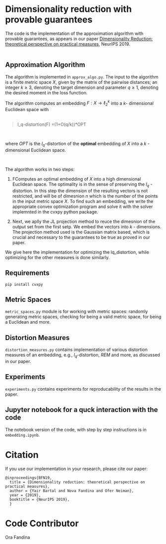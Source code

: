 # Dimensionality reduction with provable guarantees


The code is the implementation of the approximation algorithm with provable guarantees, as appears
in our paper [Dimensionality Reduction: theoretical perspective on practical measures](https://proceedings.neurips.cc/paper/2019/file/94f4ede62112b790c91d5e64fdb09cb8-Paper.pdf), NeurIPS 2019. 
<br>
<br>

## Approximation Algorithm 

The algorithm is implemented in `approx_algo.py`.
The input to the algorithm is a finite metric space $X$, given by the matrix of the pairwise distances; an integer $k \geq 3$, denoting the target dimension and parameter $q \geq 1$, denoting the desired moment in the loss function. 

The algorithm computes an embedding $F: X \to \ell_2^k$ into a $k$- dimensional Euclidean space with 
<br>
<br>
> l_q-distortion(F) =(1+O(q/k))*OPT

<br>

where $OPT$ is the $l_q$-distortion of the **optimal** embedding of $X$ into a $k$ - dimensional Euclidean space.

<br>  

The algorithm works in two steps: 

1. FComputes an optimal embedding of $X$ into a high dimensional Euclidean space. The optimality is in the sense of preserving the $l_q$ - distortion. In this step the dimension of the resulting vectors is not restricted, and will be of dimesnion $n$ which is the number of the points in the input metric space $X$. To find such an embedding, we write the appropriate convex optimization program and solve it with the solver implemnted in the cvxpy python package.   

   
2. Next, we aplly the JL projection method to reuce the dimesnion of the output set from the first setp. We embed the vectors into $k$ - dimensions. 
   The projection method used is the Gaussian matrix based, which is crucial and necessary to the guarantees to be true as proved in our paper.

We give here the implementation for optimizing the lq_distortion, while optimizing for the other measures is done similarly.

## Requirements

``` pip install cvxpy ```


## Metric Spaces 
`metric_spaces.py` module is for working with metric spaces: randomly generating metric spaces, checking for being a valid metric space, for being a Euclidean and more.

## Distortion Measures
`distortion_measures.py` contains implementation of various distortion measures of an embedding, e.g., $l_q$-distortion, $REM$ and more, as discussed in our paper. 

## Experiments
`experiments.py` contains experiments for reproducability of the results in the paper. 

## Jupyter notebook for a quck interaction with the code 

The notebook version of the code, with step by step instructions is in `embedding.ipynb`.



# Citation 
If you use our implementation in your research, please cite our paper:

```
@inproceedings{BFN19,
  title = {Dimensionality reduction: theoretical perspective on practical measures},
  author = {Yair Bartal and Nova Fandina and Ofer Neiman},
  year = {2019},
  booktitle = {NeurIPS 2019},
  }
```




# Code Contributor 
Ora Fandina
